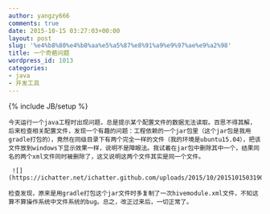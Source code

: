 ```yaml
---
author: yangzy666
comments: true
date: 2015-10-15 03:27:03+00:00
layout: post
slug: '%e4%b8%80%e4%b8%aa%e5%a5%87%e8%91%a9%e9%97%ae%e9%a2%98'
title: 一个奇葩问题
wordpress_id: 1013
categories:
- java
- 开发工具
---
```

{% include JB/setup %}

	今天运行一个java工程时出现问题，总是提示某个配置文件的数据无法读取。百思不得其解，后来检查相关配置文件，发现一个有趣的问题：工程依赖的一个jar包里（这个jar包是我用gradle打包的），竟然在同级目录下有两个完全一样的文件（我的环境是ubuntu15.04），把该文件放到windows下显示效果一样，说明不是障眼法。我试着在jar包中删除其中一个，结果同名的两个xml文件同时被删除了，这又说明这两个文件其实是同一个文件。

	 ![](https://ichatter.net/ichatter.github.com/uploads/2015/10/20151015031901_56640.png)

	检查发现，原来是用gradle打包这个jar文件时多复制了一次hivemodule.xml文件，不知这算不算操作系统中文件系统的bug。总之，改正过来后，一切正常了。  


	  

